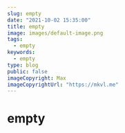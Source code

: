 ```yaml
---
slug: empty
date: "2021-10-02 15:35:00"
title: empty
image: images/default-image.png
tags:
  - empty
keywords:
  - empty
type: blog
public: false
imageCopyright: Max
imageCopyrightUrl: "https://mkvl.me"
---
```


# empty
